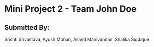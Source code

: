 # Mini Project 2 - Team John Doe

## Submitted By: 
Srishti Srivastava, Ayush Mohan, Anand Manivannan, Shalika Siddique




